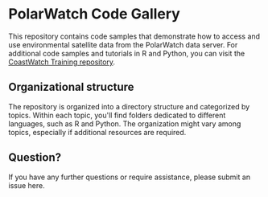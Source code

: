 # PolarWatch Code Gallery

This repository contains code samples that demonstrate how to access and use environmental satellite data from the PolarWatch data server. For additional code samples and tutorials in R and Python, you can visit the <a href="https://github.com/coastwatch-training/CoastWatch-Tutorials">CoastWatch Training repository</a>.

## Organizational structure

The repository is organized into a directory structure and categorized by topics. Within each topic, you'll find folders dedicated to different languages, such as R and Python. The organization might vary among topics, especially if additional resources are required.

## Question?

If you have any further questions or require assistance, please submit an issue here.



